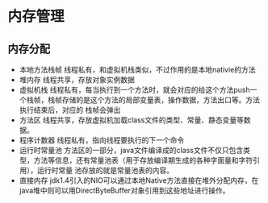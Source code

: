 # 内存管理
## 内存分配
- 本地方法栈帧
  线程私有，和虚拟机栈类似，不过作用的是本地nativie的方法
- 堆内存
  线程共享，存放对象实例数据
- 虚拟机栈
  线程私有，每当执行到一个方法时，就会对应的给这个方法push一个栈帧，栈帧存储的是这个方法的局部变量表，操作数据，方法出口等。方法执行结束后，对应的
  栈帧会弹出
- 方法区
  线程共享，存放虚拟机加载class文件的类型、常量、静态变量等数据。
- 程序计数器
  线程私有，指向线程要执行的下一个命令
- 运行时常量池
  方法区的一部分，java文件编译成的class文件不仅只包含类型，方法等信息，还有常量池表（用于存放编译期生成的各种字面量和字符引用），运行时常量
  池存放的就是常量池表的内容。
- 直接内存
  jdk1.4引入的NIO可以通过本地Native方法直接在堆外分配内存，在java堆中则可以用DirectByteBuffer对象引用到这些地址进行操作。
